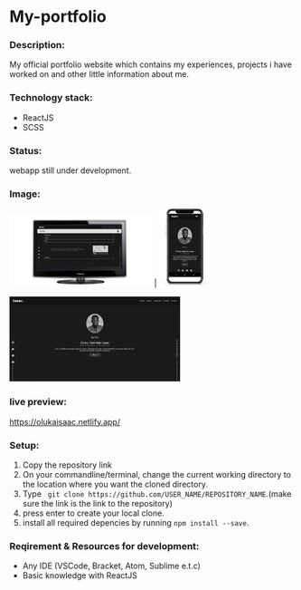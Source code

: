 # My-portfolio

### Description: 
My official  portfolio website which contains my experiences, projects i have worked on and other little information about me.


### Technology stack:
* ReactJS
* SCSS

### Status: 
webapp still under development.



### Image: 
 <img src="public/img/desktop portfolio mockup.png" width="50%" height="50%">  |   <img src="public/img/portfolio mockup.png" width="18%" height="18%">
 
 <img src="public/img/portfolio.png" width="60%" height="60%">


### live preview:  
https://olukaisaac.netlify.app/

### Setup:
1. Copy the repository link 
2. On your commandline/terminal, change the current working directory to the location where you want the cloned directory.
3. Type ``` git clone https://github.com/USER_NAME/REPOSITORY_NAME```.(make sure the link is the link to the repository)
4. press enter to create your local clone.
5. install all required depencies by running ``` npm install --save ```.

### Reqirement & Resources for development: 
 * Any IDE (VSCode, Bracket, Atom, Sublime e.t.c)
 * Basic knowledge with ReactJS

